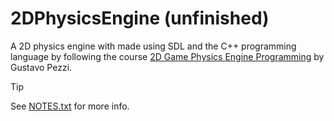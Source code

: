 # 2DPhysicsEngine (unfinished)

A 2D physics engine with made using SDL and the C++ programming language by following the course [2D Game Physics Engine Programming](https://pikuma.com/courses/game-physics-engine-programming) by Gustavo Pezzi.

> [!TIP]
> See [NOTES.txt](NOTES.txt) for more info.

